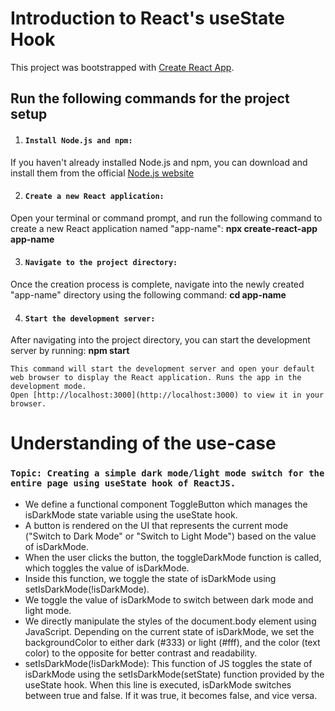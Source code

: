 # Introduction to React's useState Hook 

This project was bootstrapped with [Create React App](https://github.com/facebook/create-react-app).

## Run the following commands for the project setup

1. #### `Install Node.js and npm:`
If you haven't already installed Node.js and npm, you can download and install them from the official [Node.js website](https://nodejs.org/en)

2. #### `Create a new React application:`
Open your terminal or command prompt, and run the following command to create a new React application named "app-name":
                       **npx create-react-app app-name** 

3. #### `Navigate to the project directory:`
Once the creation process is complete, navigate into the newly created "app-name" directory using the following command:
                       **cd app-name**  

4. ####  `Start the development server:`
After navigating into the project directory, you can start the development server by running:
                        **npm start**

    This command will start the development server and open your default web browser to display the React application. Runs the app in the development mode.
    Open [http://localhost:3000](http://localhost:3000) to view it in your browser.


#


# Understanding of the use-case
### `Topic: Creating a simple dark mode/light mode switch for the entire page using useState hook of ReactJS.`

* We define a functional component ToggleButton which manages the isDarkMode state variable using the useState hook.
* A button is rendered on the UI that represents the current mode ("Switch to Dark Mode" or "Switch to Light Mode") based on the value of isDarkMode.
* When the user clicks the button, the toggleDarkMode function is called, which toggles the value of isDarkMode.
* Inside this function, we toggle the state of isDarkMode using setIsDarkMode(!isDarkMode).
* We toggle the value of isDarkMode to switch between dark mode and light mode.
* We directly manipulate the styles of the document.body element using JavaScript. Depending on the current state of isDarkMode, we set the backgroundColor to either dark (#333) or light (#fff), and the color (text color) to the opposite for better contrast and readability.
* setIsDarkMode(!isDarkMode): This function of JS toggles the state of isDarkMode using the setIsDarkMode(setState) function provided by the useState hook. When this line is executed, isDarkMode switches between true and false. If it was true, it becomes false, and vice versa.

